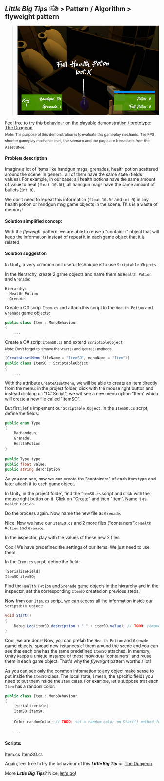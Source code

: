 ## _**Little Big Tips**_ ![Joystick](https://raw.githubusercontent.com/alissin/alissin.github.io/master/images/joystick.png) > Pattern / Algorithm > flyweight pattern

> ![The Dungeon](./../../z_images/the_dungeon/flyweight.png)

Feel free to try this behaviour on the playable demonstration / prototype: [The Dungeon](https://simmer.io/@alissin/the-dungeon).<br/>
<sub>_Note_: The purpose of this demonstration is to evaluate this gameplay mechanic. The FPS shooter gameplay mechanic itself, the scenario and the props are free assets from the Asset Store.</sub>

#### Problem description
Imagine a lot of items like handgun mags, grenades, health potion scattered around the scene. In general, all of them have the same state (fields, values). For example, in our case: all health potions have the same amount of value to heal (`float 10.0f`), all handgun mags have the same amount of bullets (`int 9`).

We don't need to repeat this information (`float 10.0f` and `int 9`) in any health potion or handgun mag game objects in the scene. This is a waste of memory!

#### Solution simplified concept
With the _flyweight_ pattern, we are able to reuse a "container" object that will keep the information instead of repeat it in each game object that it is related.

#### Solution suggestion
In Unity, a very common and useful technique is to use `Scriptable Objects`.

In the hierarchy, create 2 game objects and name them as `Health Potion` and `Grenade`:

```
Hierarchy:
- Health Potion
- Grenade
```

Create a C# script `Item.cs` and attach this script to the `Health Potion` and `Grenade` game objects:<br/>

```csharp
public class Item : MonoBehaviour
{
    ...
```

Create a C# script `ItemSO.cs` and extend `ScriptableObject`:<br/>
<sub>_Note_: Don't forget to remove the `Start()` and `Update()` methods.</sub>

```csharp
[CreateAssetMenu(fileName = "ItemSO", menuName = "Item")]
public class ItemSO : ScriptableObject
{
    ...
```

With the attribute `CreateAssetMenu`, we will be able to create an item directly from the menu: in the project folder, click with the mouse right button and instead clicking on "C# Script", we will see a new menu option "Item" which will create a new file called "ItemSO".

But first, let's implement our `Scriptable Object`. In the `ItemSO.cs` script, define the fields:

```csharp
public enum Type
{
    MagHandgun,
    Grenade,
    HealthPotion
}

public Type type;
public float value;
public string description;
```

As you can see, now we can create the "containers" of each item type and later attach it to each game object.

In Unity, in the project folder, find the `ItemSO.cs` script and click with the mouse right button on it. Click on "Create" and then "Item". Name it as `Health Potion`.

Do the process again. Now, name the new file as `Grenade`.

Nice. Now we have our `ItemSO.cs` and 2 more files ("containers"): `Health Potion` and `Grenade`.

In the inspector, play with the values of these new 2 files.

Cool! We have predefined the settings of our items. We just need to use them.

In the `Item.cs` script, define the field:

```csharp
[SerializeField]
ItemSO itemSO;
```

Find the `Health Potion` and `Grenade` game objects in the hierarchy and in the inspector, set the corresponding `ItemSO` created on previous steps.

Now from our `Item.cs` script, we can access all the information inside our `Scriptable Object`:

```csharp
void Start()
{
    Debug.Log(itemSO.description + " " + itemSO.value); // TODO: remove
}
```

Cool, we are done! Now, you can prefab the `Health Potion` and `Grenade` game objects, spread new instances of them around the scene and you can see that each one has the same predefined `ItemSO` attached. In memory, Unity keeps a unique instance of these individual "containers" and reuse them in each game object. That's why the _flyweight_ pattern worths a lot!

As you can see only the common information to any object make sense to put inside the `ItemSO` class. The local state, I mean, the specific fields you need to put them inside the `Item` class. For example, let's suppose that each `Item` has a random color:

```csharp
public class Item : MonoBehaviour
{
    [SerializeField]
    ItemSO itemSO;

    Color randomColor; // TODO: set a random color on Start() method for example

    ...
```

#### Scripts:
[Item.cs](./Item.cs), [ItemSO.cs](./ItemSO.cs)

Again, feel free to try the behaviour of this _**Little Big Tip**_ on [The Dungeon](https://simmer.io/@alissin/the-dungeon).

More _**Little Big Tips**_? Nice, [let's go](https://github.com/alissin/little-big-tips)!